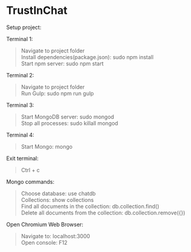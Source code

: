 # TrustInChat    
    
Setup project:   
    
Terminal 1:    
> Navigate to project folder       
> Install dependencies(package.json): sudo npm install           
> Start npm server: sudo npm start      
    
Terminal 2:   
> Navigate to project folder     
> Run Gulp: sudo npm run gulp     
    
Terminal 3:    
> Start MongoDB server: sudo mongod    
> Stop all processes: sudo killall mongod     
      
Terminal 4:     
> Start Mongo: mongo    
      
Exit terminal:    
> Ctrl + c     
     
Mongo commands:     
> Choose database: use chatdb     
> Collections: show collections       
> Find all documents in the collection: db.collection.find()    
> Delete all documents from the collection: db.collection.remove({})      
      
Open Chromium Web Browser:      
> Navigate to: localhost:3000      
> Open console: F12     
    
